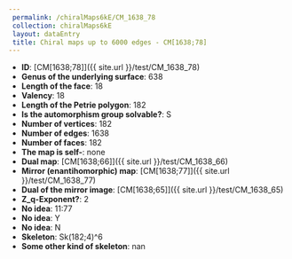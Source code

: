 ```yaml
--- 
 permalink: /chiralMaps6kE/CM_1638_78 
 collection: chiralMaps6kE
 layout: dataEntry
 title: Chiral maps up to 6000 edges - CM[1638;78]
---
```


- **ID**: [CM[1638;78]]({{ site.url }}/test/CM_1638_78)
- **Genus of the underlying surface**: 638
- **Length of the face**: 18
- **Valency**: 18
- **Length of the Petrie polygon**: 182
- **Is the automorphism group solvable?**: S
- **Number of vertices**: 182
- **Number of edges**: 1638
- **Number of faces**: 182
- **The map is self-**: none
- **Dual map**: [CM[1638;66]]({{ site.url }}/test/CM_1638_66)
- **Mirror (enantihomorphic) map**: [CM[1638;77]]({{ site.url }}/test/CM_1638_77)
- **Dual of the mirror image**: [CM[1638;65]]({{ site.url }}/test/CM_1638_65)
- **Z_q-Exponent?**: 2
- **No idea**:  11:77
- **No idea**: Y
- **No idea**: N
- **Skeleton**: Sk(182;4)^6
- **Some other kind of skeleton**: nan
